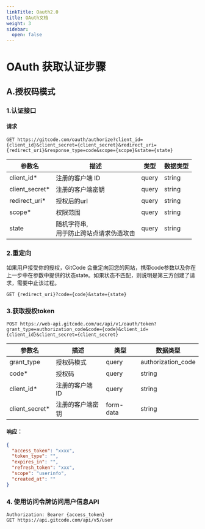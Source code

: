 ```yaml
---
linkTitle: Oauth2.0
title: OAuth文档
weight: 3
sidebar:
  open: false
---
```


# OAuth 获取认证步骤

## A.授权码模式

### 1.认证接口

#### 请求

`GET https://gitcode.com/oauth/authorize?client_id={client_id}&client_secret={client_secret}&redirect_uri={redirect_uri}&response_type=code&scope={scope}&state={state}`

| 参数名           | 描述                       | 类型    | 数据类型   |
|---------------|--------------------------|-------|--------|
| client_id*    | 注册的客户端 ID                | query | string | 
| client_secret* | 注册的客户端密钥  | query | string             |
| redirect_uri* | 授权后的url                  | query | string |
| scope*        | 权限范围                     | query | string |
| state         | 随机字符串,<br/>用于防止跨站点请求伪造攻击 | query | string |

### 2.重定向

如果用户接受你的授权，GitCode 会重定向回您的网站，携带code参数以及你在上一步中在参数中提供的状态state。如果状态不匹配，则说明是第三方创建了请求，需要中止该过程。

`GET {redirect_uri}?code={code}&state={state}`

### 3.获取授权token

`POST https://web-api.gitcode.com/uc/api/v1/oauth/token?grant_type=authorization_code&code={code}&client_id={client_id}&client_secret={client_secret}`

| 参数名            | 描述        | 类型    | 数据类型               |
|----------------|-----------|-------|--------------------|
| grant_type     | 授权码模式     | query | authorization_code | 
| code*          | 授权码       | query | string             | 
| client_id*     | 注册的客户端 ID | query | string             | 
| client_secret* | 注册的客户端密钥  | form-data | string             |

#### 响应：
```json
{
  "access_token": "xxxx",
  "token_type": "",
  "expires_in": "",
  "refresh_token": "xxx",
  "scope": "userinfo",
  "created_at": ""
}
```

### 4. 使用访问令牌访问用户信息API
```text
Authorization: Bearer {access_token}
GET https://api.gitcode.com/api/v5/user
```
